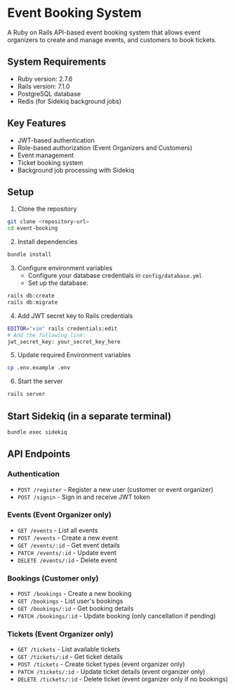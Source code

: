 # Event Booking System

A Ruby on Rails API-based event booking system that allows event organizers to create and manage events, and customers to book tickets.

## System Requirements

- Ruby version: 2.7.6
- Rails version: 7.1.0
- PostgreSQL database
- Redis (for Sidekiq background jobs)

## Key Features

- JWT-based authentication
- Role-based authorization (Event Organizers and Customers)
- Event management
- Ticket booking system
- Background job processing with Sidekiq

## Setup

1. Clone the repository

```bash
git clone <repository-url>
cd event-booking
```

2. Install dependencies

```bash
bundle install
```

3. Configure environment variables
   - Configure your database credentials in `config/database.yml`
   - Set up the database:

```bash
rails db:create
rails db:migrate
```

4. Add JWT secret key to Rails credentials

```bash
EDITOR="vim" rails credentials:edit
# Add the following line:
jwt_secret_key: your_secret_key_here
```

5. Update required Environment variables

```bash
cp .env.example .env
```

6. Start the server

```bash
rails server
```

## Start Sidekiq (in a separate terminal)

```bash
bundle exec sidekiq
```

## API Endpoints

### Authentication

- `POST /register` - Register a new user (customer or event organizer)
- `POST /signin` - Sign in and receive JWT token

### Events (Event Organizer only)

- `GET /events` - List all events
- `POST /events` - Create a new event
- `GET /events/:id` - Get event details
- `PATCH /events/:id` - Update event
- `DELETE /events/:id` - Delete event

### Bookings (Customer only)

- `POST /bookings` - Create a new booking
- `GET /bookings` - List user's bookings
- `GET /bookings/:id` - Get booking details
- `PATCH /bookings/:id` - Update booking (only cancellation if pending)

### Tickets (Event Organizer only)

- `GET /tickets` - List available tickets
- `GET /tickets/:id` - Get ticket details
- `POST /tickets` - Create ticket types (event organizer only)
- `PATCH /tickets/:id` - Update ticket details (event organizer only)
- `DELETE /tickets/:id` - Delete ticket (event organizer only if no bookings)
